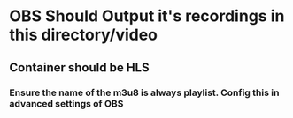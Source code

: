 # OBS Should Output it's recordings in this directory/video #

## Container should be HLS ##

### Ensure the name of the m3u8 is always playlist. Config this in advanced settings of OBS ###